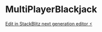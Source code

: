 # MultiPlayerBlackjack

[Edit in StackBlitz next generation editor ⚡️](https://stackblitz.com/~/github.com/zachbush96/MultiPlayerBlackjack)